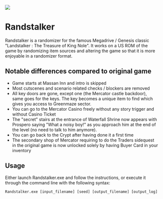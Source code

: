 ![](https://github.com/Dinopony/randstalker/workflows/Compile/badge.svg)

# Randstalker

Randstalker is a randomizer for the famous Megadrive / Genesis classic "Landstalker : The Treasure of King Nole".
It works on a US ROM of the game by randomizing item sources and altering the game so that it is more enjoyable in a randomizer format.

## Notable differences compared to original game

- Game starts at Massan Inn and intro is skipped
- Most cutscenes and scenario related checks / blockers are removed
- All key doors are gone, except one (the Mercator castle backdoor), same goes for the keys. The key becomes a unique item to find which gives you access to Greenmaze sector.
- You can go to the Mercator Casino freely without any story trigger and without Casino Ticket
- The "secret" stairs at the entrance of Waterfall Shrine now appears with Prospero saying "What a noisy boy!" as you approach him at the end of the level (no need to talk to him anymore).
- You can go back to the Crypt after having done it a first time 
- The secondary shop of Mercator requiring to do the Traders sidequest in the original game is now unlocked solely by having Buyer Card in your inventory

## Usage

Either launch Randstalker.exe and follow the instructions, or execute it through the command line with the following syntax:

`Randstalker.exe [input_filename] [seed] [output_filename] [output_log]`
